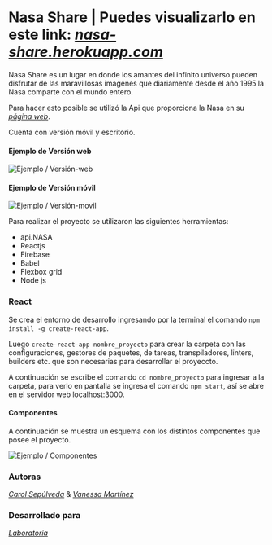 
# Nasa Share | Puedes visualizarlo en este link: [*nasa-share.herokuapp.com*](https://nasa-share.herokuapp.com/)

Nasa Share es un lugar en donde los amantes del infinito universo pueden disfrutar de las maravillosas imagenes que diariamente desde el año 1995 la Nasa comparte con el mundo entero. 

Para hacer esto posible se utilizó la Api que proporciona la Nasa en su [*página web*](https://api.nasa.gov/index.html).

Cuenta con versión móvil y escritorio.

#### Ejemplo de Versión web
![Ejemplo / Versión-web ](src/img/nasa01.jpg)

#### Ejemplo de Versión móvil
![Ejemplo / Versión-movil ](src/img/nasa02.jpg)


Para realizar el proyecto se utilizaron las siguientes herramientas:

* api.NASA
* Reactjs
* Firebase
* Babel
* Flexbox grid
* Node js


### React

Se crea el entorno de desarrollo ingresando por la terminal el comando `npm install -g create-react-app`. 

Luego `create-react-app nombre_proyecto` para crear la carpeta con las configuraciones, gestores de paquetes, de tareas, transpiladores, linters, builders etc. que son necesarias para desarrollar el proyeccto.

A continuación se escribe el comando `cd nombre_proyecto` para ingresar a la carpeta, para verlo en pantalla se ingresa el comando `npm start`, así se abre en el servidor web localhost:3000.

#### Componentes

A continuación se muestra un esquema con los distintos componentes que posee el proyecto.

![Ejemplo / Componentes ](src/img/wire-frame-nasa-share.jpg)

### Autoras
 
[*Carol Sepúlveda*](https://github.com/carol-solivos) & [*Vanessa Martínez*](https://github.com/vanemarnava)

### Desarrollado para 
[*Laboratoria*](http://www.laboratoria.la/)
